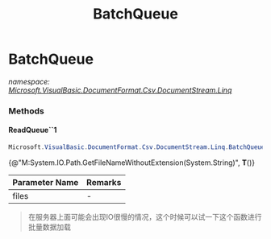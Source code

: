 ﻿---
title: BatchQueue
---

# BatchQueue
_namespace: [Microsoft.VisualBasic.DocumentFormat.Csv.DocumentStream.Linq](N-Microsoft.VisualBasic.DocumentFormat.Csv.DocumentStream.Linq.html)_





### Methods

#### ReadQueue``1
```csharp
Microsoft.VisualBasic.DocumentFormat.Csv.DocumentStream.Linq.BatchQueue.ReadQueue``1(System.Collections.Generic.IEnumerable{System.String},Microsoft.VisualBasic.TextEncodings.Encodings)
```
{@"M:System.IO.Path.GetFileNameWithoutExtension(System.String)", **T**()}

|Parameter Name|Remarks|
|--------------|-------|
|files|-|

> 在服务器上面可能会出现IO很慢的情况，这个时候可以试一下这个函数进行批量数据加载


